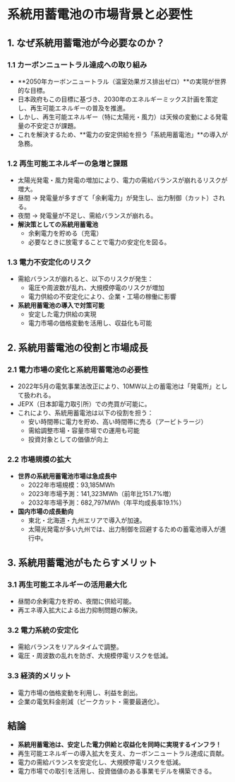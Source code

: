 # 系統用蓄電池の市場背景と必要性

## 1. なぜ系統用蓄電池が今必要なのか？

### 1.1 カーボンニュートラル達成への取り組み

- **2050年カーボンニュートラル（温室効果ガス排出ゼロ）**の実現が世界的な目標。
- 日本政府もこの目標に基づき、2030年のエネルギーミックス計画を策定し、再生可能エネルギーの普及を推進。
- しかし、再生可能エネルギー（特に太陽光・風力）は天候の変動による発電量の不安定さが課題。
- これを解決するため、**電力の安定供給を担う「系統用蓄電池」**の導入が急務。

### 1.2 再生可能エネルギーの急増と課題

- 太陽光発電・風力発電の増加により、電力の需給バランスが崩れるリスクが増大。
- 昼間 → 発電量が多すぎて「余剰電力」が発生し、出力制御（カット）される。
- 夜間 → 発電量が不足し、需給バランスが崩れる。
- **解決策としての系統用蓄電池**
  - 余剰電力を貯める（充電）
  - 必要なときに放電することで電力の安定化を図る。

### 1.3 電力不安定化のリスク

- 需給バランスが崩れると、以下のリスクが発生：
  - 電圧や周波数が乱れ、大規模停電のリスクが増加
  - 電力供給の不安定化により、企業・工場の稼働に影響
- **系統用蓄電池の導入で対策可能**
  - 安定した電力供給の実現
  - 電力市場の価格変動を活用し、収益化も可能

## 2. 系統用蓄電池の役割と市場成長

### 2.1 電力市場の変化と系統用蓄電池の必要性

- 2022年5月の電気事業法改正により、10MW以上の蓄電池は「発電所」として扱われる。
- JEPX（日本卸電力取引所）での売買が可能に。
- これにより、系統用蓄電池は以下の役割を担う：
  - 安い時間帯に電力を貯め、高い時間帯に売る（アービトラージ）
  - 需給調整市場・容量市場での運用も可能
  - 投資対象としての価値が向上

### 2.2 市場規模の拡大

- **世界の系統用蓄電池市場は急成長中**
  - 2022年市場規模：93,185MWh
  - 2023年市場予測：141,323MWh（前年比151.7%増）
  - 2032年市場予測：682,797MWh（年平均成長率19.1%）
- **国内市場の成長動向**
  - 東北・北海道・九州エリアで導入が加速。
  - 太陽光発電が多い九州では、出力制御を回避するための蓄電池導入が進行中。

## 3. 系統用蓄電池がもたらすメリット

### 3.1 再生可能エネルギーの活用最大化

- 昼間の余剰電力を貯め、夜間に供給可能。
- 再エネ導入拡大による出力抑制問題の解決。

### 3.2 電力系統の安定化

- 需給バランスをリアルタイムで調整。
- 電圧・周波数の乱れを防ぎ、大規模停電リスクを低減。

### 3.3 経済的メリット

- 電力市場の価格変動を利用し、利益を創出。
- 企業の電気料金削減（ピークカット・需要最適化）。

## 結論

- **系統用蓄電池は、安定した電力供給と収益化を同時に実現するインフラ！**
- 再生可能エネルギーの導入拡大を支え、カーボンニュートラル達成に貢献。
- 電力の需給バランスを安定化し、大規模停電リスクを低減。
- 電力市場での取引を活用し、投資価値のある事業モデルを構築できる。 